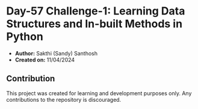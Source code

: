 # Day-57 Challenge-1: Learning Data Structures and In-built Methods in Python

- **Author:** Sakthi (Sandy) Santhosh
- **Created on:** 11/04/2024

## Contribution

This project was created for learning and development purposes only. Any contributions to the repository is discouraged.
